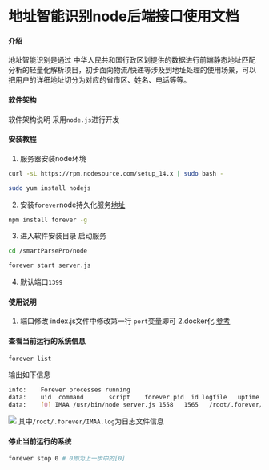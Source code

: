 # 地址智能识别node后端接口使用文档

#### 介绍
地址智能识别是通过 中华人民共和国行政区划提供的数据进行前端静态地址匹配分析的轻量化解析项目，初步面向物流/快递等涉及到地址处理的使用场景，可以把用户的详细地址切分为对应的省市区、姓名、电话等等。

#### 软件架构
软件架构说明
采用`node.js`进行开发


#### 安装教程

1.  服务器安装node环境
```sh
curl -sL https://rpm.nodesource.com/setup_14.x | sudo bash -
```
```sh
sudo yum install nodejs
```
2.  安装`forever`node持久化服务[地址](https://www.npmjs.com/package/forever)
```sh
npm install forever -g
```
3.  进入软件安装目录  启动服务

```sh
cd /smartParsePro/node
```
```sh
forever start server.js
```
4. 默认端口`1399`

#### 使用说明

1.  端口修改
index.js文件中修改第一行 `port`变量即可
2.docker化
[参考](https://nodejs.org/zh-cn/docs/guides/nodejs-docker-webapp/)

#### 查看当前运行的系统信息
```sh
forever list
```
输出如下信息
```sh
info:    Forever processes running
data:    uid  command       script    forever pid  id logfile   uptime                    
data:    [0] IMAA /usr/bin/node server.js 1558   1565   /root/.forever/IMAA.log 0:0:14:25.581999999999994 
```
![](https://gitee.com/Wzhichao/img/raw/master/uPic/2iaN5Y14%20.png)
其中`/root/.forever/IMAA.log`为日志文件信息
#### 停止当前运行的系统
```sh
forever stop 0 # 0即为上一步中的[0]
```
